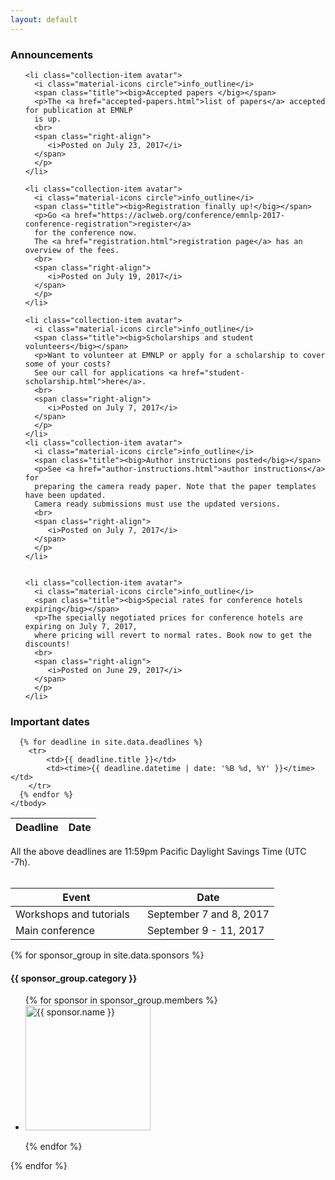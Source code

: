 ```yaml
---
layout: default
---
```


<div class="section">
  <h3>Announcements</h3>
</div>

  <ul class="collection">

    <li class="collection-item avatar">
      <i class="material-icons circle">info_outline</i>
      <span class="title"><big>Accepted papers </big></span>
      <p>The <a href="accepted-papers.html">list of papers</a> accepted for publication at EMNLP 
      is up.
      <br>
      <span class="right-align">
         <i>Posted on July 23, 2017</i>
      </span>
      </p>
    </li>  

    <li class="collection-item avatar">
      <i class="material-icons circle">info_outline</i>
      <span class="title"><big>Registration finally up!</big></span>
      <p>Go <a href="https://aclweb.org/conference/emnlp-2017-conference-registration">register</a>
      for the conference now.
      The <a href="registration.html">registration page</a> has an overview of the fees.
      <br>
      <span class="right-align">
         <i>Posted on July 19, 2017</i>
      </span>
      </p>
    </li>

    <li class="collection-item avatar">
      <i class="material-icons circle">info_outline</i>
      <span class="title"><big>Scholarships and student volunteers</big></span>
      <p>Want to volunteer at EMNLP or apply for a scholarship to cover some of your costs?
      See our call for applications <a href="student-scholarship.html">here</a>.
      <br>
      <span class="right-align">
         <i>Posted on July 7, 2017</i>
      </span>
      </p>
    </li>
    <li class="collection-item avatar">
      <i class="material-icons circle">info_outline</i>
      <span class="title"><big>Author instructions posted</big></span>
      <p>See <a href="author-instructions.html">author instructions</a> for
      preparing the camera ready paper. Note that the paper templates have been updated.
      Camera ready submissions must use the updated versions.
      <br>
      <span class="right-align">
         <i>Posted on July 7, 2017</i>
      </span>
      </p>
    </li>


    <li class="collection-item avatar">
      <i class="material-icons circle">info_outline</i>
      <span class="title"><big>Special rates for conference hotels expiring</big></span>
      <p>The specially negotiated prices for conference hotels are expiring on July 7, 2017,
      where pricing will revert to normal rates. Book now to get the discounts!
      <br>
      <span class="right-align">
         <i>Posted on June 29, 2017</i>
      </span>
      </p>
    </li>


  </ul>

<div id="calendar" class="section">
  <h3>Important dates</h3>

  <table class="striped deadline">
    <thead>
      <tr>
          <th data-field="event">Deadline</th>
          <th data-field="date">Date</th>
      </tr>
    </thead>
    <tbody>

      {% for deadline in site.data.deadlines %}
        <tr>
            <td>{{ deadline.title }}</td>
            <td><time>{{ deadline.datetime | date: '%B %d, %Y' }}</time></td>
        </tr>
      {% endfor %}
    </tbody>
  </table>


  <div class="center-align" style="margin-top: 1em;">
    All the above deadlines are 11:59pm Pacific Daylight Savings Time (UTC -7h).
  </div>

  <br/>

  <table class="striped event">
    <thead>
      <tr>
          <th style="width: 50%" data-field="event">Event</th>
          <th data-field="date">Date</th>
      </tr>
    </thead>
    <tbody>
      <tr>
        <td>Workshops and tutorials</td>
        <td><time>September 7 and 8, 2017</time></td>
      </tr>
      <tr>
        <td>Main conference</td>
        <td><time>September 9 - 11, 2017 </time></td>
      </tr>
    </tbody>
    </table>

</div>

<div id="sponsors" class="section">


{% for sponsor_group in site.data.sponsors %}
  <div class="sponsor-group center-align">
  <h4 style="clear: both;">{{ sponsor_group.category }}</h4>



  <ul>
  {% for sponsor in sponsor_group.members %}
    <li>
       <a href="#{{ sponsor.name }}"><img alt="{{ sponsor.name }}" src="logos/{{ sponsor.shortname }}.png" style="width:200px !important"/></a>
    </li>

  {% endfor %}
  </ul>
  </div>


{% endfor %}




<div style="clear: both"></div>
</div>


<!--
<div id="contacts" class="section">
  <h2>Collocated Events</h2>
  <p>
  EMNLP 2016 is collocated with <a href="	http://amtaweb.org/amta-2016-in-austin-tx">AMTA 2016</a>, hosted by the Association for Machine Translation in the Americas from October 28 to November 1, 2016.
  </p>
  <p>
  <a href="http://www.humancomputation.com/2016/">HCOMP 2016</a>, the 4th AAAI Conference on Human Computation and Crowdsourcing  will also be held in Austin, TX with main conference on October 30 to November 3.
  </p>
</div>
!-->

